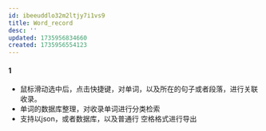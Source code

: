 ```yaml
---
id: ibeeuddlo32m2ltjy7i1vs9
title: Word_record
desc: ''
updated: 1735956834660
created: 1735956554123
---
```


#### 1
- 鼠标滑动选中后，点击快捷键，对单词，以及所在的句子或者段落，进行关联收录。
- 单词的数据库整理，对收录单词进行分类检索
- 支持以json，或者数据库，以及普通行 空格格式进行导出